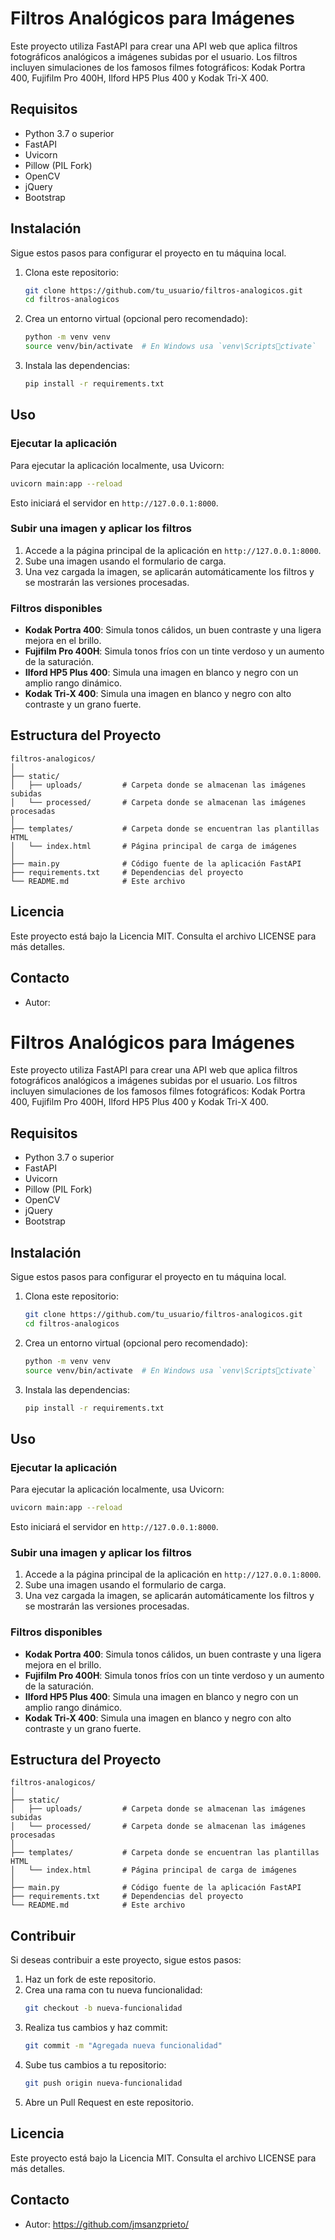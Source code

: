 
# Filtros Analógicos para Imágenes

Este proyecto utiliza FastAPI para crear una API web que aplica filtros fotográficos analógicos a imágenes subidas por el usuario. Los filtros incluyen simulaciones de los famosos filmes fotográficos: Kodak Portra 400, Fujifilm Pro 400H, Ilford HP5 Plus 400 y Kodak Tri-X 400.

## Requisitos

- Python 3.7 o superior
- FastAPI
- Uvicorn
- Pillow (PIL Fork)
- OpenCV
- jQuery
- Bootstrap

## Instalación

Sigue estos pasos para configurar el proyecto en tu máquina local.

1. Clona este repositorio:

   ```bash
   git clone https://github.com/tu_usuario/filtros-analogicos.git
   cd filtros-analogicos
   ```

2. Crea un entorno virtual (opcional pero recomendado):

   ```bash
   python -m venv venv
   source venv/bin/activate  # En Windows usa `venv\Scriptsctivate`
   ```

3. Instala las dependencias:

   ```bash
   pip install -r requirements.txt
   ```

## Uso

### Ejecutar la aplicación

Para ejecutar la aplicación localmente, usa Uvicorn:

```bash
uvicorn main:app --reload
```

Esto iniciará el servidor en `http://127.0.0.1:8000`.

### Subir una imagen y aplicar los filtros

1. Accede a la página principal de la aplicación en `http://127.0.0.1:8000`.
2. Sube una imagen usando el formulario de carga.
3. Una vez cargada la imagen, se aplicarán automáticamente los filtros y se mostrarán las versiones procesadas.

### Filtros disponibles

- **Kodak Portra 400**: Simula tonos cálidos, un buen contraste y una ligera mejora en el brillo.
- **Fujifilm Pro 400H**: Simula tonos fríos con un tinte verdoso y un aumento de la saturación.
- **Ilford HP5 Plus 400**: Simula una imagen en blanco y negro con un amplio rango dinámico.
- **Kodak Tri-X 400**: Simula una imagen en blanco y negro con alto contraste y un grano fuerte.

## Estructura del Proyecto

```
filtros-analogicos/
│
├── static/
│   ├── uploads/         # Carpeta donde se almacenan las imágenes subidas
│   └── processed/       # Carpeta donde se almacenan las imágenes procesadas
│
├── templates/           # Carpeta donde se encuentran las plantillas HTML
│   └── index.html       # Página principal de carga de imágenes
│
├── main.py              # Código fuente de la aplicación FastAPI
├── requirements.txt     # Dependencias del proyecto
└── README.md            # Este archivo
```

## Licencia

Este proyecto está bajo la Licencia MIT. Consulta el archivo LICENSE para más detalles.

## Contacto

- Autor: 
# Filtros Analógicos para Imágenes

Este proyecto utiliza FastAPI para crear una API web que aplica filtros fotográficos analógicos a imágenes subidas por el usuario. Los filtros incluyen simulaciones de los famosos filmes fotográficos: Kodak Portra 400, Fujifilm Pro 400H, Ilford HP5 Plus 400 y Kodak Tri-X 400.

## Requisitos

- Python 3.7 o superior
- FastAPI
- Uvicorn
- Pillow (PIL Fork)
- OpenCV
- jQuery
- Bootstrap

## Instalación

Sigue estos pasos para configurar el proyecto en tu máquina local.

1. Clona este repositorio:

   ```bash
   git clone https://github.com/tu_usuario/filtros-analogicos.git
   cd filtros-analogicos
   ```

2. Crea un entorno virtual (opcional pero recomendado):

   ```bash
   python -m venv venv
   source venv/bin/activate  # En Windows usa `venv\Scriptsctivate`
   ```

3. Instala las dependencias:

   ```bash
   pip install -r requirements.txt
   ```

## Uso

### Ejecutar la aplicación

Para ejecutar la aplicación localmente, usa Uvicorn:

```bash
uvicorn main:app --reload
```

Esto iniciará el servidor en `http://127.0.0.1:8000`.

### Subir una imagen y aplicar los filtros

1. Accede a la página principal de la aplicación en `http://127.0.0.1:8000`.
2. Sube una imagen usando el formulario de carga.
3. Una vez cargada la imagen, se aplicarán automáticamente los filtros y se mostrarán las versiones procesadas.

### Filtros disponibles

- **Kodak Portra 400**: Simula tonos cálidos, un buen contraste y una ligera mejora en el brillo.
- **Fujifilm Pro 400H**: Simula tonos fríos con un tinte verdoso y un aumento de la saturación.
- **Ilford HP5 Plus 400**: Simula una imagen en blanco y negro con un amplio rango dinámico.
- **Kodak Tri-X 400**: Simula una imagen en blanco y negro con alto contraste y un grano fuerte.

## Estructura del Proyecto

```
filtros-analogicos/
│
├── static/
│   ├── uploads/         # Carpeta donde se almacenan las imágenes subidas
│   └── processed/       # Carpeta donde se almacenan las imágenes procesadas
│
├── templates/           # Carpeta donde se encuentran las plantillas HTML
│   └── index.html       # Página principal de carga de imágenes
│
├── main.py              # Código fuente de la aplicación FastAPI
├── requirements.txt     # Dependencias del proyecto
└── README.md            # Este archivo
```

## Contribuir

Si deseas contribuir a este proyecto, sigue estos pasos:

1. Haz un fork de este repositorio.
2. Crea una rama con tu nueva funcionalidad:
   ```bash
   git checkout -b nueva-funcionalidad
   ```
3. Realiza tus cambios y haz commit:
   ```bash
   git commit -m "Agregada nueva funcionalidad"
   ```
4. Sube tus cambios a tu repositorio:
   ```bash
   git push origin nueva-funcionalidad
   ```
5. Abre un Pull Request en este repositorio.

## Licencia

Este proyecto está bajo la Licencia MIT. Consulta el archivo LICENSE para más detalles.

## Contacto

- Autor: https://github.com/jmsanzprieto/
